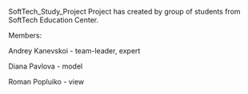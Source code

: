 SoftTech_Study_Project
Project has created by group of students from SoftTech Education Center.

Members:

Andrey Kanevskoi - team-leader, expert

Diana Pavlova - model

Roman Popluiko - view
